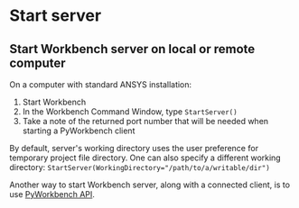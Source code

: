 Start server
============
## Start Workbench server on local or remote computer
On a computer with standard ANSYS installation:
1. Start Workbench
2. In the Workbench Command Window, type `StartServer()`
3. Take a note of the returned port number that will be needed when starting a PyWorkbench client

By default, server's working directory uses the user preference for temporary
project file directory. One can also specify a different working directory:
`StartServer(WorkingDirectory="/path/to/a/writable/dir")`


Another way to start Workbench server, along with a connected client, is to use [PyWorkbench API](api/index).
